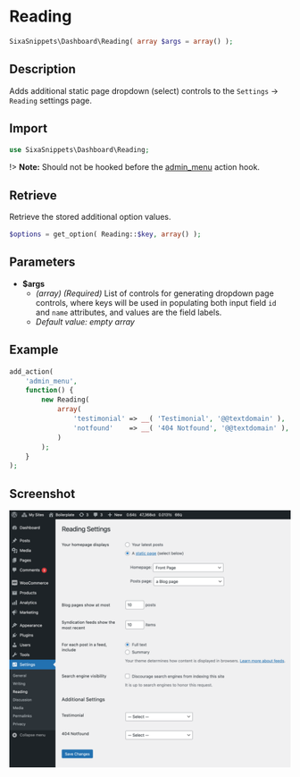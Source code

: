 # Reading

```php
SixaSnippets\Dashboard\Reading( array $args = array() );
```

## Description

Adds additional static page dropdown (select) controls to the `Settings` → `Reading` settings page.

## Import

```php 
use SixaSnippets\Dashboard\Reading;
```

!> **Note:** Should not be hooked before the [admin_menu](http://developer.wordpress.org/reference/hooks/admin_menu/) action hook.

## Retrieve

Retrieve the stored additional option values.

```php
$options = get_option( Reading::$key, array() );
```

## Parameters

- **$args**
	- *(array) (Required)* List of controls for generating dropdown page controls, where keys will be used in populating both input field `id` and `name` attributes, and values are the field labels.
	- *Default value: empty array*

## Example

```php
add_action(
	'admin_menu',
	function() {
		new Reading(
			array(
				'testimonial' => __( 'Testimonial', '@@textdomain' ),
				'notfound'    => __( '404 Notfound', '@@textdomain' ),
			)
		);
	}
);
```

## Screenshot

![](../assets/reading.png ':size=30%')